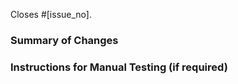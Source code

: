 Closes #[issue_no].

### Summary of Changes

<!-- Please provide a summary of changes in this pull request, ensuring all changes are explained. -->

### Instructions for Manual Testing (if required)

<!-- Detail how this PR should be tested. Try to list important items that need checking, either directly changed by this PR or that could be affected by it. -->
